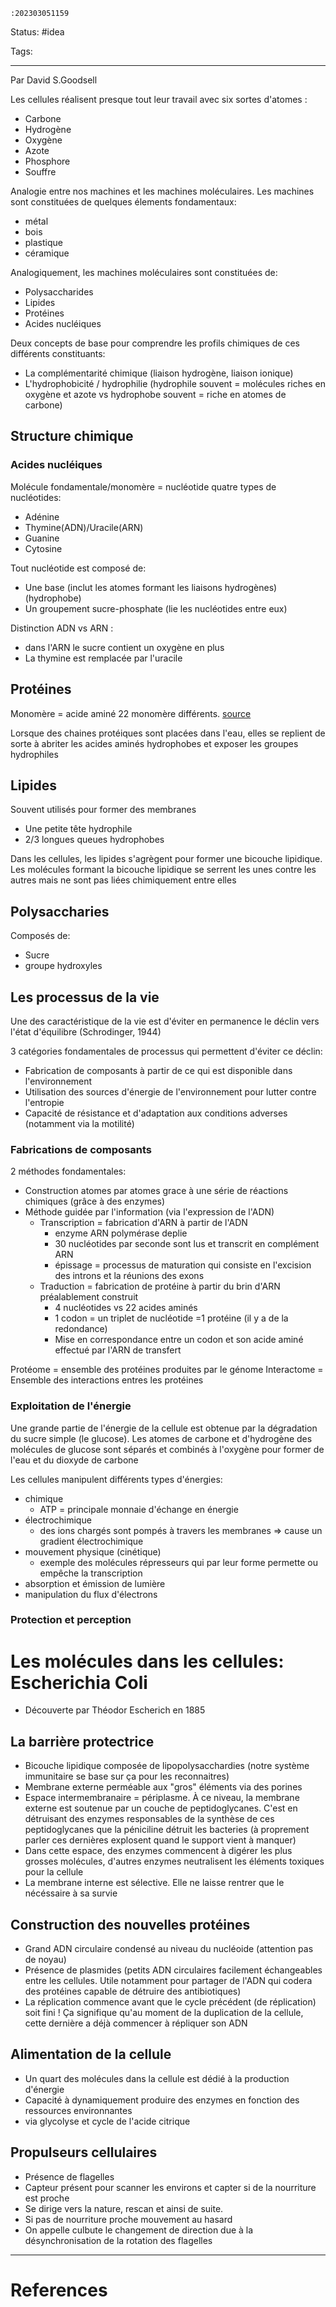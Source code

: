 	:202303051159

Status: #idea

Tags:

---
Par David S.Goodsell

Les cellules réalisent presque tout leur travail avec six sortes d'atomes :
- Carbone
- Hydrogène
- Oxygène
- Azote
- Phosphore
- Souffre

Analogie entre nos machines et les machines moléculaires. Les machines sont constituées de quelques élements fondamentaux:
- métal
- bois
- plastique
- céramique

Analogiquement, les machines moléculaires sont constituées de:
- Polysaccharides
- Lipides
- Protéines
- Acides nucléiques

Deux concepts de base pour comprendre les profils chimiques de ces différents constituants:
- La complémentarité chimique (liaison hydrogène, liaison ionique)
- L'hydrophobicité / hydrophilie (hydrophile souvent = molécules riches en oxygène et azote vs hydrophobe souvent = riche en atomes de carbone)


## Structure chimique

### Acides nucléiques
Molécule fondamentale/monomère = nucléotide
quatre types de nucléotides:
- Adénine
- Thymine(ADN)/Uracile(ARN)
- Guanine
- Cytosine

Tout nucléotide est composé de:
- Une base (inclut les atomes formant les liaisons hydrogènes) (hydrophobe)
- Un groupement sucre-phosphate (lie les nucléotides entre eux)

Distinction ADN vs ARN :
- dans l'ARN le sucre contient un oxygène en plus 
- La thymine est remplacée par l'uracile

## Protéines
Monomère = acide aminé
22 monomère différents. [source](https://fr.wikipedia.org/wiki/Acide_amin%C3%A9#Acides_amin%C3%A9s_prot%C3%A9inog%C3%A8nes)

Lorsque des chaines protéiques sont placées dans l'eau, elles se replient de sorte à abriter les acides aminés hydrophobes et exposer les groupes hydrophiles

## Lipides

Souvent utilisés pour former des membranes

- Une petite tête hydrophile
- 2/3 longues queues hydrophobes

Dans les cellules, les lipides s'agrègent pour former une bicouche lipidique. 
Les molécules formant la bicouche lipidique se serrent les unes contre les autres mais ne sont pas liées chimiquement entre elles

## Polysaccharies

Composés de:
- Sucre
- groupe hydroxyles

## Les processus de la vie

Une des caractéristique de la vie est d'éviter en permanence le déclin vers l'état d'équilibre (Schrodinger, 1944)

3 catégories fondamentales de processus qui permettent d'éviter ce déclin:
- Fabrication de composants à partir de ce qui est disponible dans l'environnement
- Utilisation des sources d'énergie de l'environnement pour lutter contre l'entropie
- Capacité de résistance et d'adaptation aux conditions adverses (notamment via la motilité)

### Fabrications de composants

2 méthodes fondamentales:
- Construction atomes par atomes grace à une série de réactions chimiques (grâce à des enzymes)
- Méthode guidée par l'information (via l'expression de l'ADN)
	- Transcription = fabrication d'ARN à partir de l'ADN
		- enzyme ARN polymérase deplie 
		- 30 nucléotides par seconde sont lus et transcrit en complément ARN
		- épissage = processus de maturation qui consiste en l'excision des introns et la réunions des exons 
	- Traduction = fabrication de protéine à partir du brin d'ARN préalablement construit
		- 4 nucléotides vs 22 acides aminés
		- 1 codon = un triplet de nucléotide =1 protéine (il y a de la redondance)
		- Mise en correspondance entre un codon et son acide aminé effectué par l'ARN de transfert

Protéome = ensemble des protéines produites par le génome
Interactome = Ensemble des interactions entres les protéines

### Exploitation de l'énergie

Une grande partie de l'énergie de la cellule est obtenue par la dégradation du sucre simple (le glucose). Les atomes de carbone et d'hydrogène des molécules de glucose sont séparés et combinés à l'oxygène pour former de l'eau et du dioxyde de carbone

Les cellules manipulent différents types d'énergies:
- chimique
	- ATP = principale monnaie d'échange en énergie
- électrochimique
	- des ions chargés sont pompés à travers les membranes => cause un gradient électrochimique
- mouvement physique (cinétique)
	- exemple des molécules répresseurs qui par leur forme permette ou empêche la transcription
- absorption et émission de lumière
- manipulation du flux d'électrons

### Protection et perception

# Les molécules dans les cellules: Escherichia Coli

- Découverte par Théodor Escherich en 1885

## La barrière protectrice
- Bicouche lipidique composée de lipopolysacchardies (notre système immunitaire se base sur ça pour les reconnaitres)
- Membrane externe perméable aux "gros" éléments via des porines
- Espace intermembranaire = périplasme. À ce niveau, la membrane externe est soutenue par un couche de peptidoglycanes. C'est en détruisant des enzymes responsables de la synthèse de ces peptidoglycanes que la péniciline détruit les bacteries (à proprement parler ces dernières explosent quand le support vient à manquer)
- Dans cette espace, des enzymes commencent à digérer les plus grosses molécules, d'autres enzymes neutralisent les éléments toxiques pour la cellule
- La membrane interne est sélective. Elle ne laisse rentrer que le nécéssaire à sa survie

## Construction des nouvelles protéines
- Grand ADN circulaire condensé au niveau du nucléoide (attention pas de noyau)
- Présence de plasmides (petits ADN circulaires facilement échangeables entre les cellules. Utile notamment pour partager de l'ADN qui codera des protéines capable de détruire des antibiotiques)
- La réplication commence avant que le cycle précédent (de réplication) soit fini ! Ça signifique qu'au moment de la duplication de la cellule, cette dernière a déjà commencer à répliquer son ADN

## Alimentation de la cellule
- Un quart des molécules dans la cellule est dédié à la production d'énergie
- Capacité à dynamiquement produire des enzymes en fonction des ressources environnantes
- via glycolyse et cycle de l'acide citrique

## Propulseurs cellulaires
- Présence de flagelles 
- Capteur présent pour scanner les environs et capter si de la nourriture est proche
- Se dirige vers la nature, rescan et ainsi de suite.
- Si pas de nourriture proche mouvement au hasard
- On appelle culbute le changement de direction due à la désynchronisation de la rotation des flagelles
 





---
# References